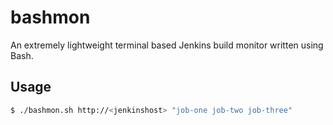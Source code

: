 # bashmon

An extremely lightweight terminal based Jenkins build monitor written using Bash.

## Usage

```bash
$ ./bashmon.sh http://<jenkinshost> "job-one job-two job-three"
```

